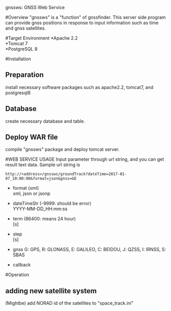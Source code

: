 gnssws: GNSS Web Service

#Overview
"gnssws" is a "function" of gnssfinder. This server side program can provide gnss positions in response to input information such as time and gnss satellites. 

#Target Environment
*Apache 2.2  
*Tomcat 7  
*PostgreSQL 8  

#Installation
## Preparation
install necessary software packages such as apache2.2, tomcat7, and postgresql8

## Database
create necessary database and table.

## Deploy WAR file
compile "gnssws" package and deploy tomcat server.

#WEB SERVICE USAGE
Input parameter through url string, and you can get result text data.
Sample url string is 

	http://<address>/gnssws/groundTrack?dateTime=2017-01-07_10:00:00&format=json&gnss=GE

- format (xml)  
	xml, json or jsonp
	
- dateTimeStr (-9999: should be error)  
	YYYY-MM-DD_HH:mm:ss
	
- term (86400: means 24 hour)  
	[s]
	
- step  
	[s]
	
- gnss
	G: GPS, R: GLONASS, E: GALILEO, C: BEIDOU, J: QZSS, I: IRNSS, S: SBAS
	
- callback
	 
#Operation
## adding new satellite system
(Mightbe) add NORAD id of the satellites to "space_track.ini"

